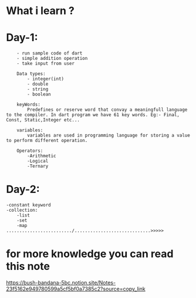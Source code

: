# What i learn ?
# Day-1:
        - run sample code of dart
        - simple addition operation 
        - take input from user

        Data types:
            - integer(int)
            - double
            - string
            - boolean

        keyWords:
            Predefines or reserve word that convay a meaningfull language to the compiler. In dart program we have 61 key words. Eg:- Final, Const, Static,Integer etc...

        variables:
            variables are used in programming language for storing a value to perform different operation.

        Operators:
            -Arithmetic
            -Logical
            -Ternary

# Day-2:
    -constant keyword
    -collection:
        -list
        -set
        -map
    ........................./.............................>>>>>



















# for more knowledge you can read this note 
https://bush-bandana-5bc.notion.site/Notes-23f5162e949780599a5cf5bf0a7385c2?source=copy_link
    


